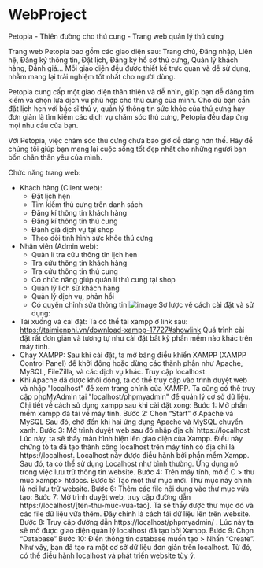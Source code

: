 # WebProject
Petopia - Thiên đường cho thú cưng - Trang web quản lý thú cưng

Trang web Petopia bao gồm các giao diện sau: Trang chủ, Đăng nhập, Liên hệ, Đăng ký thông tin, Đặt lịch, Đăng ký hồ sơ thú cưng, Quản lý khách hàng, Đánh giá... Mỗi giao diện đều được thiết kế trực quan và dễ sử dụng, nhằm mang lại trải nghiệm tốt nhất cho người dùng.

Petopia cung cấp một giao diện thân thiện và dễ nhìn, giúp bạn dễ dàng tìm kiếm và chọn lựa dịch vụ phù hợp cho thú cưng của mình. Cho dù bạn cần đặt lịch hẹn với bác sĩ thú y, quản lý thông tin sức khỏe của thú cưng hay đơn giản là tìm kiếm các dịch vụ chăm sóc thú cưng, Petopia đều đáp ứng mọi nhu cầu của bạn.

Với Petopia, việc chăm sóc thú cưng chưa bao giờ dễ dàng hơn thế. Hãy để chúng tôi giúp bạn mang lại cuộc sống tốt đẹp nhất cho những người bạn bốn chân thân yêu của mình.

Chức năng trang web:
- Khách hàng (Client web):
  + Đặt lịch hẹn
  + Tìm kiếm thú cưng trên danh sách
  + Đăng kí thông tin khách hàng
  + Đăng kí thông tin thú cưng
  + Đánh giá dịch vụ tại shop
  + Theo dõi tình hình sức khỏe thú cưng
- Nhân viên (Admin web):
  + Quản lí tra cứu thông tin lịch hẹn
  + Tra cứu thông tin khách hàng
  + Tra cứu thông tin thú cưng
  + Có chức năng giúp quản lí thú cưng tại shop
  + Quản lý lịch sử khách hàng
  + Quản lý dịch vụ, phản hồi
  + Có quyền chỉnh sửa thông tin
![image](https://github.com/khanguyen69/WebProject/assets/145459744/1720fbc0-7dc7-4a80-b029-230c555f54f7)
Sơ lược về cách cài đặt và sử dụng:
- Tải xuống và cài đặt:
Ta có thể tải xampp ở link sau: https://taimienphi.vn/download-xampp-17727#showlink
Quá trình cài đặt rất đơn giản và tương tự như cài đặt bất kỳ phần mềm nào khác trên máy tính.
- Chạy XAMPP:
Sau khi cài đặt, ta mở bảng điều khiển XAMPP (XAMPP Control Panel) để khởi động hoặc dừng các thành phần như Apache, MySQL, FileZilla, và các dịch vụ khác.
Truy cập localhost: 
- Khi Apache đã được khởi động, ta có thể truy cập vào trình duyệt web và nhập "localhost" để xem trang chính của XAMPP. Ta cũng có thể truy cập phpMyAdmin tại "localhost/phpmyadmin" để quản lý cơ sở dữ liệu.
Chi tiết về cách sử dụng xampp sau khi cài đặt xong:
Bước 1: Mở phần mềm xampp đã tải về máy tính.
Bước 2: Chọn “Start” ở Apache và MySQL
Sau đó, chờ đến khi hai ứng dụng Apache và MySQL chuyển xanh.
Bước 3: Mở trình duyệt web sau đó nhập địa chỉ https://localhost
Lúc này, ta sẽ thấy màn hình hiện lên giao diện của Xampp. Điều này chứng tỏ ta đã tạo thành công localhost trên máy tính có địa chỉ là https://localhost. Localhost này được điều hành bởi phần mềm Xampp.
Sau đó, ta có thể sử dụng Localhost như bình thường. Ứng dụng nó trong việc lưu trữ thông tin website.
Bước 4: Trên máy tính, mở ổ C > thư mục xampp> htdocs.
Bước 5: Tạo một thư mục mới. Thư mục này chính là nơi lưu trữ website.
Bước 6: Thêm các file nội dung vào thư mục vừa tạo:
Bước 7: Mở trình duyệt web, truy cập đường dẫn https://localhost/[ten-thu-muc-vua-tao]. Ta sẽ thấy được thư mục đó và các file dữ liệu vừa thêm. Đây chính là cách tải dữ liệu lên trên website. 
Bước 8: Truy cập đường dẫn https://localhost/phpmyadmin/ . Lúc này ta sẽ mở được giao diện quản lý localhost đã tạo bởi Xampp.
Bước 9: Chọn “Database”
Bước 10: Điền thông tin database muốn tạo > Nhấn “Create”. Như vậy, bạn đã tạo ra một cơ sở dữ liệu đơn giản trên localhost. Từ đó, có thể điều hành localhost và phát triển website tùy ý.

 

